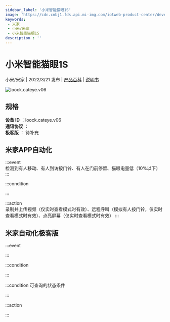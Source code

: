 ```yaml
---
sidebar_label: '小米智能猫眼1S'
image: 'https://cdn.cnbj1.fds.api.mi-img.com/iotweb-product-center/developer_1589173338015GwXXz4S3.png?GalaxyAccessKeyId=AKVGLQWBOVIRQ3XLEW&Expires=9223372036854775807&Signature=T7ARdvjSwyy2/cyJqwrhrJqs100='
keywords: 
 - 米家
 - 小米/米家
 - 小米智能猫眼1S
description : ''
---
```

# 小米智能猫眼1S

小米/米家 | 2022/3/21 发布 | [产品百科](https://home.mi.com/webapp/content/baike/product/index.html?model=loock.cateye.v06/) | [说明书](https://home.mi.com/views/introduction.html?model=loock.cateye.v06&region=cn)

![loock.cateye.v06](https://cdn.cnbj1.fds.api.mi-img.com/iotweb-product-center/developer_1589173338015GwXXz4S3.png?GalaxyAccessKeyId=AKVGLQWBOVIRQ3XLEW&Expires=9223372036854775807&Signature=T7ARdvjSwyy2/cyJqwrhrJqs100=)

## 规格  
> 
**设备 ID** ：loock.cateye.v06  
**通讯协议** ：  
**极客版**  ： 待补充 


## 米家APP自动化  

:::event  
检测到有人移动、有人到访按门铃、有人在门前停留、猫眼电量低（10%以下）
:::

:::condition  

:::

:::action   
录制并上传视频（仅实时查看模式时有效）、远程呼叫（模拟有人按门铃，仅实时查看模式时有效）、点亮屏幕（仅实时查看模式时有效）
:::

## 米家自动化极客版  

:::event  

:::

:::condition  

:::

:::condition 可查询的状态条件  

:::

:::action  

:::

        
